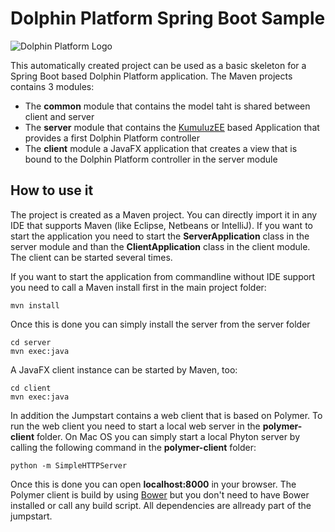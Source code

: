 # Dolphin Platform Spring Boot Sample

![Dolphin Platform Logo](http://www.guigarage.com/wordpress/wp-content/uploads/2015/10/logo.png)

This automatically created project can be used as a basic skeleton for a Spring Boot based Dolphin Platform application.
The Maven projects contains 3 modules: 

* The __common__ module that contains the model taht is shared between client and server
* The __server__ module that contains the [KumuluzEE](https://ee.kumuluz.com) based Application that provides a first Dolphin Platform controller 
* The __client__ module a JavaFX application that creates a view that is bound to the Dolphin Platform controller in the server module


## How to use it
The project is created as a Maven project. You can directly import it in any IDE that supports Maven (like Eclipse, Netbeans or IntelliJ).
If you want to start the application you need to start the __ServerApplication__ class in the server module and than the __ClientApplication__ class in the client module. The client can be started several times.

If you want to start the application from commandline without IDE support you need to call a Maven install first in the main project folder:

```
mvn install
```

Once this is done you can simply install the server from the server folder
```
cd server
mvn exec:java
```

A JavaFX client instance can be started by Maven, too:
```
cd client
mvn exec:java
```

In addition the Jumpstart contains a web client that is based on Polymer. To run the web client you need to start a local web server in the __polymer-client__ folder.
On Mac OS you can simply start a local Phyton server by calling the following command in the __polymer-client__ folder:
```
python -m SimpleHTTPServer
```
Once this is done you can open __localhost:8000__ in your browser.
The Polymer client is build by using [Bower](http://bower.io) but you don't need to have Bower installed or call any build script. All dependencies are allready part of the jumpstart. 